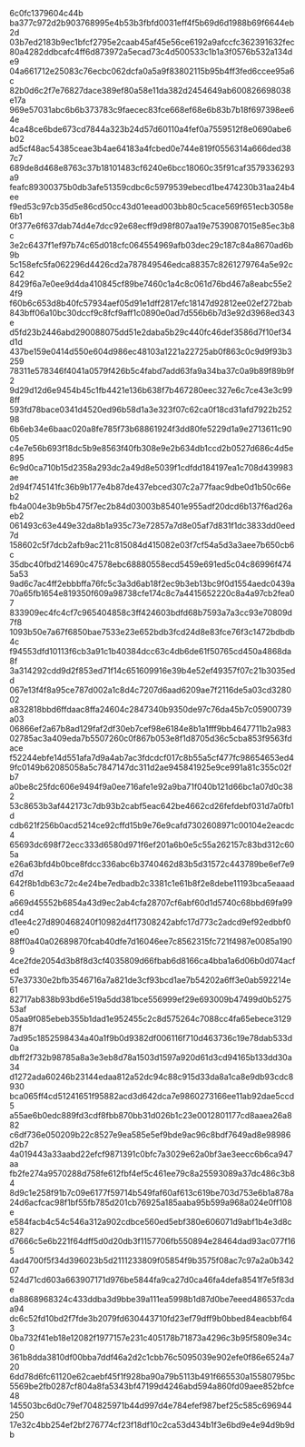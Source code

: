 6c0fc1379604c44b
ba377c972d2b903768995e4b53b3fbfd0031eff4f5b69d6d1988b69f6644eb2d
03b7ed2183b9ec1bfcf2795e2caab45af45e56ce6192a9afccfc362391632fec
80a4282ddbcafc4ff6d873972a5ecad73c4d500533c1b1a3f0576b532a134de9
04a661712e25083c76ecbc062dcfa0a5a9f83802115b95b4ff3fed6ccee95a6c
82b0d6c2f7e76827dace389ef80a58e11da382d2454649ab600826698038e17a
969e57031abc6b6b373783c9faecec83fce668ef68e6b83b7b18f697398ee64e
4ca48ce6bde673cd7844a323b24d57d60110a4fef0a7559512f8e0690abe6b02
ad5cf48ac54385ceae3b4ae64183a4fcbed0e744e819f0556314a666ded387c7
689de8d468e8763c37b18101483cf6240e6bcc18060c35f91caf3579336293a9
feafc89300375b0db3afe51359cdbc6c5979539ebecd1be474230b31aa24b4ee
f9ed53c97cb35d5e86cd50cc43d01eead003bb80c5cace569f651ecb3058e6b1
0f377e6f637dab74d4e7dcc92e68ecff9d98f807aa19e7539087015e85ec3b8c
3e2c6437f1ef97b74c65d018cfc064554969afb03dec29c187c84a8670ad6b9b
5c158efc5fa062296d4426cd2a787849546edca88357c8261279764a5e92c642
8429f6a7e0ee9d4da410845cf89be7460c1a4c8c061d76bd467a8eabc55e24f9
f60b6c653d8b40fc57934aef05d91e1dff2817efc18147d92812ee02ef272bab
843bff06a10bc30dccf9c8fcf9aff1c0890e0ad7d556b6b7d3e92d3968ed343e
d5fd23b2446abd290088075dd51e2daba5b29c440fc46def3586d7f10ef34d1d
437be159e0414d550e604d986ec48103a1221a22725ab0f863c0c9d9f93b3259
78311e578346f4041a0579f426b5c4fabd7add63fa9a34ba37c0a9b89f89b9f2
9d29d12d6e9454b45c1fb4421e136b638f7b467280eec327e6c7ce43e3c998ff
593fd78bace0341d4520ed96b58d1a3e323f07c62ca0f18cd31afd7922b25298
6b6eb34e6baac020a8fe785f73b68861924f3dd80fe5229d1a9e2713611c9005
c4e7e56b693f18dc5b9e8563f40fb308e9e2b634db1ccd2b0527d686c4d5e895
6c9d0ca710b15d2358a293dc2a49d8e5039f1cdfdd184197ea1c708d439983ae
2d94f745141fc36b9b177e4b87de437ebced307c2a77faac9dbe0d1b50c66eb2
fb4a004e3b9b5b475f7ec2b84d03003b85401e955adf20dcd6b137f6ad26aeb2
061493c63e449e32da8b1a935c73e72857a7d8e05af7d831f1dc3833dd0eed7d
158602c5f7dcb2afb9ac211c815084d415082e03f7cf54a5d3a3aee7b650cb6c
35dbc40fbd214690c47578ebc68880558ecd5459e691ed5c04c86996f4745a53
9ad6c7ac4ff2ebbbffa76fc5c3a3d6ab18f2ec9b3eb13bc9f0d1554aedc0439a
70a65fb1654e819350f609a98738cfe174c8c7a4415652220c8a4a97cb2fea07
833909ec4fc4cf7c965404858c3ff424603bdfd68b7593a7a3cc93e70809d7f8
1093b50e7a67f6850bae7533e23e652bdb3fcd24d8e83fce76f3c1472bdbdb4c
f94553dfd10113f6cb3a91c1b40384dcc63c4db6de61f50765cd450a4868da8f
3a314292cdd9d2f853ed71f14c651609916e39b4e52ef49357f07c21b3035edd
067e13f4f8a95ce787d002a1c8d4c7207d6aad6209ae7f2116de5a03cd328002
a832818bbd6ffdaac8ffa24604c2847340b9350de97c76da45b7c05900739a03
06866ef2a67b8ad129faf2df30eb7cef98e6184e8b1a1fff9bb4647711b2a983
02785ac3a409eda7b5507260c0f867b053e8f1d8705d36c5cba853f9563fdace
f52244ebfe14d551afa7d9a4ab7ac3fdcdcf017c8b55a5cf477fc98654653ed4
9fc0149b62085058a5c7847147dc311d2ae945841925e9ce991a81c355c02fb7
a0be8c25fdc606e9494f9a0ee716afe1e92a9ba71f040b121d66bc1a07d0c382
53c8653b3af442173c7db93b2cabf5eac642be4662cd26fefdebf031d7a0fb1d
cdb621f256b0acd5214ce92cffd15b9e76e9cafd7302608971c00104e2eacdc4
65693dc698f72ecc333d6580d971f6ef201a6b0e5c55a262157c83bd312c605a
e26a63bfd4b0bce8fdcc336abc6b3740462d83b5d31572c443789be6ef7e9d7d
642f8b1db63c72c4e24be7edbadb2c3381c1e61b8f2e8debe11193bca5eaaad6
a669d45552b6854a43d9ec2ab4cfa28707cf6abf60d1d5740c68bbd69fa99cd4
d1ee4c27d890468240f10982d4f17308242abfc17d773c2adcd9ef92edbbf0e0
88ff0a40a02689870fcab40dfe7d16046ee7c8562315fc721f4987e0085a1909
4ce2fde2054d3b8f8d3cf4035809d66fbab6d8166ca4bba1a6d06b0d074acfed
57e37330e2bfb3546716a7a821de3cf93bcd1ae7b54202a6ff3e0ab592214e61
82717ab838b93bd6e519a5dd381bce556999ef29e693009b47499d0b527553af
05aa9f085ebeb355b1dad1e952455c2c8d575264c7088cc4fa65ebece312987f
7ad95c1852598434a40a1f9b0d9382df006116f710d463736c19e78dab533d0a
dbff2f732b98785a8a3e3eb8d78a1503d1597a920d61d3cd94165b133dd30a34
d1272ada60246b23144edaa812a52dc94c88c915d33da8a1ca8e9db93cdc8930
bca065ff4cd51241651f95882acd3d642dca7e9860273166ee11ab92dae5ccd5
a55ae6b0edc889fd3cdf8fbb870bb31d026b1c23e0012801177cd8aaea26a882
c6df736e050209b22c8527e9ea585e5ef9bde9ac96c8bdf7649ad8e98986d2b7
4a019443a33aabd22efcf9871391c0bfc7a3029e62a0bf3ae3eecc6b6ca947aa
fb2fe274a9570288d758fe612fbf4ef5c461ee79c8a25593089a37dc486c3b84
8d9c1e258f91b7c09e6177f59714b549faf60af613c619be703d753e6b1a878a
24d6acfcac98f1bf55fb785d201cb76925a185aaba95b599a968a024e0ff108e
e584facb4c54c546a312a902cdbce560ed5ebf380e606071d9abf1b4e3d8c827
d7666c5e6b221f64dff5d0d20db3f1157706fb550894e28464dad93ac077f165
4ad4700f5f34d396023b5d2111233809f05854f9b3575f08ac7c97a2a0b34207
524d71cd603a663907171d976be5844fa9ca27d0ca46fa4defa8541f7e5f83de
da8868968324c433ddba3d9bbe39a111ea5998b1d87d0be7eeed486537cdaa94
dc6c52fd10bd2f7fde3b2079fd630443710fd23ef79dff9b0bbed84eacbbf643
0ba732f41eb18e12082f1977157e231c405178b71873a4296c3b95f5809e34c0
361b8dda3810df00bba7ddf46a2d2c1cbb76c5095039e902efe0f86e6524a720
6dd78d6fc61120e62caebf45f1f928ba90a79b5113b491f665530a15580795bc
5569be2fb0287cf804a8fa5343bf47199d4246abd594a860fd09aee852bfce48
145503bc6d0c79ef704825971b44d997d4e784efef987bef25c585c696944250
17e32c4bb254ef2bf276774cf23f18df10c2ca53d434b1f3e6bd9e4e94d9b9db
